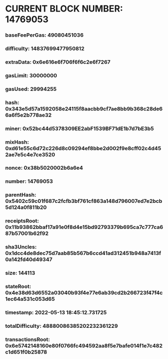 # CURRENT BLOCK NUMBER: 14769053

### baseFeePerGas: 49080451036
### difficulty: 14837699477950812
### extraData: 0x6e616e6f706f6f6c2e6f7267
### gasLimit: 30000000
### gasUsed: 29994255
### hash: 0x343e5d57a1592058e24115f8aacbb9cf7ae8bb9b368c28de66a6f5e2b778ae32
### miner: 0x52bc44d5378309EE2abF1539BF71dE1b7d7bE3b5
### mixHash: 0xd61e55c6d72c226d8c09294ef8bbe2d002f9e8cff02c4d452ae7e5c4e7ce3520
### nonce: 0x38b5020002b6a6e4
### number: 14769053
### parentHash: 0x5402c59c01f687c2fcfb3bf761cf863a148d796007ed7e2bcb5d124a0f811b20
### receiptsRoot: 0x11b93862bbaf17a91e0f8d4e15bd92793379b695ca7c777ca687b57001b62f92
### sha3Uncles: 0x1dcc4de8dec75d7aab85b567b6ccd41ad312451b948a7413f0a142fd40d49347
### size: 144113
### stateRoot: 0x4e38d63d6552a03040b93f4e77e6ab39cd2b266723f47f4c1ec64a531c053d65
### timestamp: 2022-05-13 18:45:12.731725
### totalDifficulty: 48880086385202232361229
### transactionsRoot: 0x6e5742148160e80f0766fc494592aa8f5e7bafe014f1e7c482c1d651f0b25878
